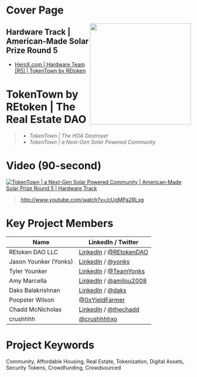 # Cover Page
[<img src="https://storage.googleapis.com/poapmedia/tokentowndao-livestream-exclusive-poap-for-streamyard-participants-2021-logo-1633392258356.png" width=275 align=right>](https://github.com/REtokenDAO/projects/tree/main/2021/HeroX/sr5/hardware)

## Hardware Track | American-Made Solar Prize Round 5
* [HeroX.com | Hardware Team [R5] | TokenTown by REtoken](https://www.herox.com/solarprizeR5hardware/team/14294)

# TokenTown by REtoken | The Real Estate DAO
> * *TokenTown | The HOA Destroyer*
> * *TokenTown | a Next-Gen Solar Powered Community*

# Video (90-second)
[![TokenTown | a Next-Gen Solar Powered Community | American-Made Solar Prize Round 5 | Hardware Track](http://img.youtube.com/vi/cUgMPa2RLxg/0.jpg)](http://www.youtube.com/watch?v=/cUgMPa2RLxg)
> http://www.youtube.com/watch?v=/cUgMPa2RLxg

# Key Project Members
| Name                     | LinkedIn / Twitter  |
| ------------------------ | --------- |
| REtoken DAO LLC          | [LinkedIn](https://www.linkedin.com/company/retokendao/) / [@REtokenDAO](https://twitter.com/REtokenDAO) |
| Jason Younker (Yonks)    | [LinkedIn](https://www.linkedin.com/in/yonks) / [@yonks](https://twitter.com/Yonks) |
| Tyler Younker            | [LinkedIn](https://www.linkedin.com/in/tylerhart/) / [@TeamYonks](https://twitter.com/TeamYonks) |
| Amy Marcella             | [LinkedIn](https://www.linkedin.com/in/amilou-marcella-79163158/) / [@amilou2008](https://twitter.com/amilou2008) |
| Daks Balakrishnan        | [LinkedIn](https://www.linkedin.com/in/daks) / [@daks](https://twitter.com/daks) |
| Poopster Wilson          | [@0xYieldFarmer](https://twitter.com/0xYieldFarmer) |
| Chadd McNicholas         | [LinkedIn](https://www.linkedin.com/in/thechadd/) / [@thechadd](https://twitter.com/thechadd) |
| crushhhh                 | [@crushhhhxo](https://twitter.com/crushhhhxo) |

# Project Keywords
Community, Affordable Housing, Real Estate, Tokenization, Digital Assets, Security Tokens, Crowdfunding, Crowdsourced
